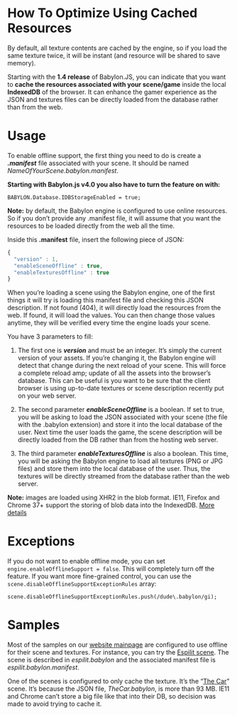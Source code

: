 # How To Optimize Using Cached Resources

By default, all texture contents are cached by the engine, so if you load the same texture twice, it will be instant (and resource will be shared to save memory).

Starting with the **1.4 release** of Babylon.JS, you can indicate that you want to **cache the resources associated with your scene/game** inside the local **IndexedDB** of the browser. It can enhance the gamer experience as the JSON and textures files can be directly loaded from the database rather than from the web.

# Usage

To enable offline support, the first thing you need to do is create a _**.manifest**_ file associated with your scene. It should be named _NameOfYourScene.babylon.manifest_.

**Starting with Babylon.js v4.0 you also have to turn the feature on with:**
```
BABYLON.Database.IDBStorageEnabled = true;
```

**Note:** by default, the Babylon engine is configured to use online resources. So if you don’t provide any .manifest file, it will assume that you want the resources to be loaded directly from the web all the time.

Inside this **.manifest** file, insert the following piece of JSON:

```javascript
{
  "version" : 1,
  "enableSceneOffline" : true,
  "enableTexturesOffline" : true
}
```

When you’re loading a scene using the Babylon engine, one of the first things it will try is loading this manifest file and checking this JSON description. If not found (404), it will directly load the resources from the web. If found, it will load the values. You can then change those values anytime, they will be verified every time the engine loads your scene.

You have 3 parameters to fill:

1. The first one is _**version**_ and must be an integer. It’s simply the current version of your assets. If you’re changing it, the Babylon engine will detect that change during the next reload of your scene. This will force a complete reload amp; update of all the assets into the browser’s database. This can be useful is you want to be sure that the client browser is using up-to-date textures or scene description recently put on your web server.

2. The second parameter _**enableSceneOffline**_ is a boolean. If set to true, you will be asking to load the JSON associated with your scene (the file with the .babylon extension) and store it into the local database of the user. Next time the user loads the game, the scene description will be directly loaded from the DB rather than from the hosting web server.

3. The third parameter _**enableTexturesOffline**_ is also a boolean. This time, you will be asking the Babylon engine to load all textures (PNG or JPG files) and store them into the local database of the user. Thus, the textures will be directly streamed from the database rather than the web server.

**Note:** images are loaded using XHR2 in the blob format. IE11, Firefox and Chrome 37+ support the storing of blob data into the IndexedDB. [More details](http://caniuse.com/#search=indexeddb)

# Exceptions
If you do not want to enable offline mode, you can set `engine.enableOfflineSupport = false`. This will completely turn off the feature.
If you want more fine-grained control, you can use the `scene.disableOfflineSupportExceptionRules` array:

```
scene.disableOfflineSupportExceptionRules.push(/dude\.babylon/gi);
```

# Samples

Most of the samples on our [website mainpage](https://www.babylonjs.com) are configured to use offline for their scene and textures. For instance, you can try the [Espilit scene](https://www.babylonjs.com/demos/glowingespilit/). The scene is described in _espilit.babylon_ and the associated manifest file is _espilit.babylon.manifest_.

One of the scenes is configured to only cache the texture. It’s the “[The Car](https://www.babylonjs.com/demos/thecar/)” scene. It’s because the JSON file, _TheCar.babylon_, is more than 93 MB. IE11 and Chrome can’t store a big file like that into their DB, so decision was made to avoid trying to cache it.
